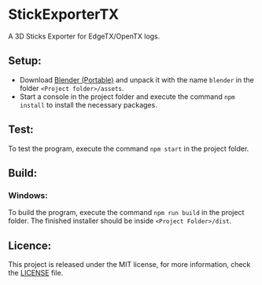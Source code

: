 # StickExporterTX

A 3D Sticks Exporter for EdgeTX/OpenTX logs.

## Setup:
- Download [Blender (Portable)](https://www.blender.org/download) and unpack it with the name `blender` in the folder `<Project folder>/assets`.
- Start a console in the project folder and execute the command `npm install` to install the necessary packages.

## Test:
To test the program, execute the command `npm start` in the project folder.

## Build:
### Windows:
To build the program, execute the command `npm run build` in the project folder.
The finished installer should be inside `<Project Folder>/dist`.

## Licence:
This project is released under the MIT license, for more information, check the [LICENSE](LICENSE.md) file.
